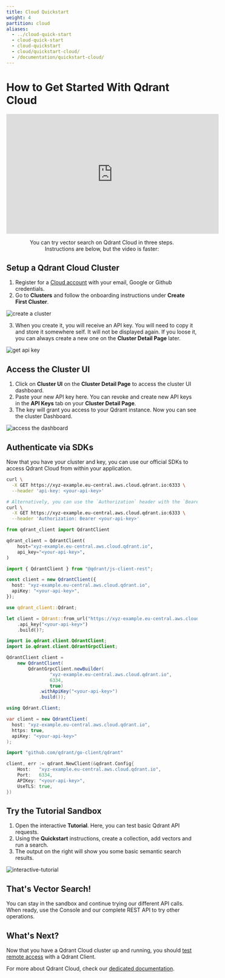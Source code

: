 ```yaml
---
title: Cloud Quickstart
weight: 4
partition: cloud
aliases:
  - ../cloud-quick-start
  - cloud-quick-start
  - cloud-quickstart
  - cloud/quickstart-cloud/
  - /documentation/quickstart-cloud/
---
```

# How to Get Started With Qdrant Cloud

<p align="center"><iframe width="560" height="315" src="https://www.youtube.com/embed/g6uJhjAoNMg?si=EZ3OtmEdKKHIOgFy" title="YouTube video player" frameborder="0" allow="accelerometer; autoplay; clipboard-write; encrypted-media; gyroscope; picture-in-picture; web-share" referrerpolicy="strict-origin-when-cross-origin" allowfullscreen></iframe></p>
<p style="text-align: center;">You can try vector search on Qdrant Cloud in three steps. 
</br> Instructions are below, but the video is faster:</p>

## Setup a Qdrant Cloud Cluster

1. Register for a [Cloud account](https://cloud.qdrant.io/signup) with your email, Google or Github credentials.
2. Go to **Clusters** and follow the onboarding instructions under **Create First Cluster**. 

![create a cluster](/docs/gettingstarted/gui-quickstart/create-cluster.png)

3. When you create it, you will receive an API key. You will need to copy it and store it somewhere self. It will not be displayed again. If you loose it, you can always create a new one on the **Cluster Detail Page** later.

![get api key](/docs/gettingstarted/gui-quickstart/api-key.png)


## Access the Cluster UI

1. Click on **Cluster UI** on the **Cluster Detail Page** to access the cluster UI dashboard.
2. Paste your new API key here. You can revoke and create new API keys in the **API Keys** tab on your **Cluster Detail Page**.
3. The key will grant you access to your Qdrant instance. Now you can see the cluster Dashboard.

![access the dashboard](/docs/gettingstarted/gui-quickstart/access-dashboard.png)

## Authenticate via SDKs

Now that you have your cluster and key, you can use our official SDKs to access Qdrant Cloud from within your application.

```bash
curl \
  -X GET https://xyz-example.eu-central.aws.cloud.qdrant.io:6333 \
  --header 'api-key: <your-api-key>'

# Alternatively, you can use the `Authorization` header with the `Bearer` prefix
curl \
  -X GET https://xyz-example.eu-central.aws.cloud.qdrant.io:6333 \
  --header 'Authorization: Bearer <your-api-key>'
```

```python
from qdrant_client import QdrantClient

qdrant_client = QdrantClient(
    host="xyz-example.eu-central.aws.cloud.qdrant.io",
    api_key="<your-api-key>",
)
```

```typescript
import { QdrantClient } from "@qdrant/js-client-rest";

const client = new QdrantClient({
  host: "xyz-example.eu-central.aws.cloud.qdrant.io",
  apiKey: "<your-api-key>",
});
```

```rust
use qdrant_client::Qdrant;

let client = Qdrant::from_url("https://xyz-example.eu-central.aws.cloud.qdrant.io:6334")
    .api_key("<your-api-key>")
    .build()?;
```

```java
import io.qdrant.client.QdrantClient;
import io.qdrant.client.QdrantGrpcClient;

QdrantClient client =
    new QdrantClient(
        QdrantGrpcClient.newBuilder(
                "xyz-example.eu-central.aws.cloud.qdrant.io",
                6334,
                true)
            .withApiKey("<your-api-key>")
            .build());
```

```csharp
using Qdrant.Client;

var client = new QdrantClient(
  host: "xyz-example.eu-central.aws.cloud.qdrant.io",
  https: true,
  apiKey: "<your-api-key>"
);
```

```go
import "github.com/qdrant/go-client/qdrant"

client, err := qdrant.NewClient(&qdrant.Config{
	Host:   "xyz-example.eu-central.aws.cloud.qdrant.io",
	Port:   6334,
	APIKey: "<your-api-key>",
	UseTLS: true,
})
```

## Try the Tutorial Sandbox

1. Open the interactive **Tutorial**. Here, you can test basic Qdrant API requests.
2. Using the **Quickstart** instructions, create a collection, add vectors and run a search.
3. The output on the right will show you some basic semantic search results.

![interactive-tutorial](/docs/gettingstarted/gui-quickstart/interactive-tutorial.png)

## That's Vector Search!
You can stay in the sandbox and continue trying our different API calls.</br>
When ready, use the Console and our complete REST API to try other operations.

## What's Next?

Now that you have a Qdrant Cloud cluster up and running, you should [test remote access](/documentation/cloud/authentication/#test-cluster-access) with a Qdrant Client.

For more about Qdrant Cloud, check our [dedicated documentation](/documentation/cloud-intro/). 